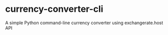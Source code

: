 # currency-converter-cli
A simple Python command-line currency converter using exchangerate.host API
